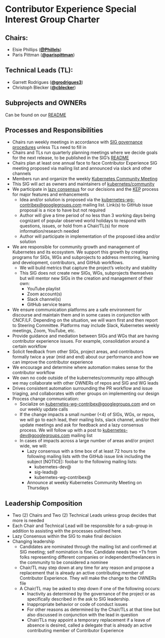 # Contributor Experience Special Interest Group Charter

## Chairs:
* Elsie Phillips (**[@Phillels](https://github.com/Phillels)**)
* Paris Pittman (**[@parispittman](https://github.com/parispittman)**) 

## Technical Leads (TL):
* Garrett Rodrigues (**[@grodrigues3](https://github.com/grodrigues3)**)
* Christoph Blecker (**[@cblecker](https://github.com/cblecker)**)

## Subprojects and OWNERs
Can be found on our [README](README.md)

## Processes and Responsibilities
* Chairs run weekly meetings in accordance with [SIG governance procedures](/sig-governance.md) unless TLs need to fill in 
* Chairs and TLs run quarterly planning meetings where we decide goals for the next release, to be published in the SIG’s [README](README.md)  
* Chairs plan at least one annual face to face Contributor Experience SIG meeting proposed via mailing list and announced via slack and other channels
* Members run and organize the weekly [Kubernetes Community Meeting](/events/community-meeting.md)
* This SIG will act as owners and maintainers of [kubernetes/community](https://github.com/kubernetes/community)
* We participate in [lazy consensus](http://en.osswiki.info/concepts/lazy_consensus) for our decisions and the [KEP](/keps) process for major features and enhancements
  * Idea and/or solution is proposed via the kubernetes-wg-contribex@googlegroups.com mailing list. Link(s) to GitHub issue proposal is a nice to have but not required
  * Author will give a time period of no less than 3 working days being cognizant of popular observed world holidays to respond with questions, issues, or hold from a Chair/TL(s) for more information/research needed
  * Author will participate in implementation of the proposed idea and/or solution
* We are responsible for community growth and management of Kubernetes and its ecosystem.  We support this growth by creating programs for SIGs, WGs and subprojects to address mentoring, learning and development, contributors, and GitHub workflows.
  * We will build metrics that capture the project’s velocity and stability  
  * This SIG does not create new SIGs, WGs, subprojects themselves but will mentor new SIGs in the creation and management of their own:
    * YouTube playlist
    * Zoom account(s)
    * Slack channel(s)
    * GitHub service teams
* We ensure communication platforms are a safe environment for discourse and maintain them and in some cases in conjunction with CNCF/LF. Depending on the situation, we will warn first and then report to Steering Committee. Platforms may include Slack, Kubernetes weekly meetings, Zoom, YouTube, etc.
* Provide guidance and mediation between SIGs and WGs that are having contributor experience issues. For example, consolidation around a certain workflow 
* Solicit feedback from other SIGs, project areas, and contributors formally twice a year (mid and end) about our performance and how we can improve the contributor experience
* We encourage and determine where automation makes sense for the contributor workflow
* We own no code outside of the kubernetes/community repo although we may collaborate with other OWNERs of repos and SIG and WG leads
* Drives consistent automation surrounding the PR workflow and issue triaging, and collaborates with other groups on implementing our design  
* Process change communication: 
  * Socialize on kubernetes-wg-contribex@googlegroups.com and on our weekly update calls 
  * If the change impacts a small number (<4) of SIGs, WGs, or repos, we will go to each lead, their mailing lists, slack channel, and/or their update meetings and ask for feedback and a lazy consensus process. We will follow up with a post to kubernetes-dev@googlegroups.com mailing list 
  * In cases of impacts across a large number of areas and/or project wide, we will:
    *  Lazy consensus with a time box of at least 72 hours to the following mailing lists with the GitHub issue link including the subject [NOTICE]: foobar to the following mailing lists:
       * kubernetes-dev@
       * sig-leads@
       * kubernetes-wg-contribex@
    * Announce at weekly Kubernetes Community Meeting on Thursdays

## Leadership Composition
  * Two (2) Chairs and Two (2) Technical Leads unless group decides that more is needed
  * Each Chair and Technical Lead will be responsible for a sub-group in addition to assisting with the processes outlined here. 
  * Lazy Consensus within the SIG to make final decision 
* Changing leadership
  * Candidates are nominated through the mailing list and confirmed at SIG meeting; self nomination is fine. Candidate needs two +1’s from folks representing different companies or independent/freelancers in the community to be considered a nominee 
  * Chair/TL may step down at any time for any reason and propose a replacement that is already an active contributing member of Contributor Experience. They will make the change to the OWNERs file
  * A Chair/TL may be asked to step down if one of the following occurs:
    * Inactivity as determined by the governance of the project or as specifically described in the ask to SIG leadership.
    * Inappropriate behavior or code of conduct issues
    * For other reasons as determined by the Chair/TLs at that time but also discussed in conjunction with the lead in question
    * Chair/TLs may appoint a temporary replacement if a leave of absence is desired, called a delegate that is already an active contributing member of Contributor Experience  
